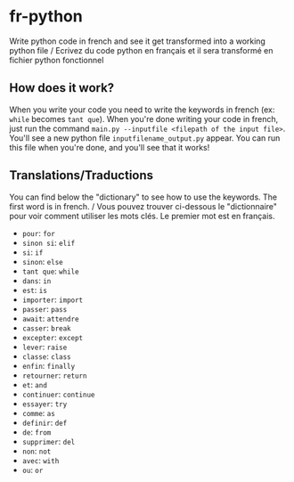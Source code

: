 # fr-python
Write python code in french and see it get transformed into a working python file / Ecrivez du code python en français et il sera transformé en fichier python fonctionnel

## How does it work?
When you write your code you need to write the keywords in french (ex: `while` becomes `tant que`). When you're done writing your code in french, just run the command `main.py --inputfile <filepath of the input file>`. You'll see a new python file `inputfilename_output.py` appear. You can run this file when you're done, and you'll see that it works!

## Translations/Traductions
You can find below the "dictionary" to see how to use the keywords. The first word is in french. / Vous pouvez trouver ci-dessous le "dictionnaire" pour voir comment utiliser les mots clés. Le premier mot est en français.
 - `pour`: `for`
 - `sinon si`: `elif`
 - `si`: `if`
 - `sinon`: `else`
 - `tant que`: `while`
 - `dans`: `in`
 - `est`: `is`
 - `importer`: `import`
 - `passer`: `pass`
 - `await`: `attendre`
 - `casser`: `break`
 - `excepter`: `except`
 - `lever`: `raise`
 - `classe`: `class`
 - `enfin`: `finally`
 - `retourner`: `return`
 - `et`: `and`
 - `continuer`: `continue`
 - `essayer`: `try`
 - `comme`: `as`
 - `definir`: `def`
 - `de`: `from`
 - `supprimer`: `del`
 - `non`: `not`
 - `avec`: `with`
 - `ou`: `or`